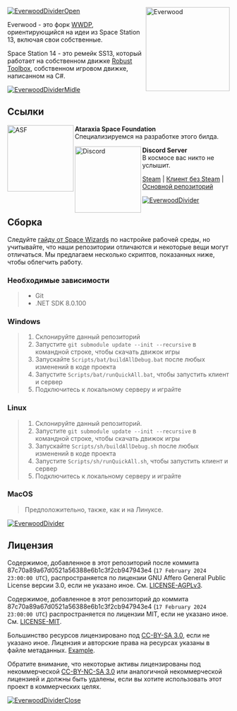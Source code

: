 [![EverwoodDividerOpen](https://s.iimg.su/s/13/jB1ijpe4eoNeDPveog4DcHNnCM6JQKpcEoyHjPcs.png)](https://github.com/AtaraxiaSpaceFoundation/Everwood-14)
[<img src="https://s.iimg.su/s/13/lMzIC7EIejJHZwgx4UHMKyjuqYscEF6qDUsRrBlL.png" alt="Everwood" width="190" height="190" align="right">](https://github.com/AtaraxiaSpaceFoundation/Everwood-14)

Everwood - это форк [WWDP](https://github.com/WWhiteDreamProject/wwdpublic), ориентирующийся на идеи из Space Station 13, включая свои собственные.

Space Station 14 - это ремейк SS13, который работает на собственном движке  [Robust Toolbox](https://github.com/space-wizards/RobustToolbox), собственном игровом движке, написанном на C#.

[![EverwoodDividerMidle](https://s.iimg.su/s/13/oQiZb1d6Lh02hLSH6SIZAvW2L1UIxJhXlEm4Wgzp.png)](https://github.com/AtaraxiaSpaceFoundation/Everwood-14)

## Ссылки

[<img src="https://i.imgur.com/XiS9QP5.png" alt="ASF" width="150" align="left">](https://github.com/AtaraxiaSpaceFoundation)
**Ataraxia Space Foundation**<br>Специализируемся на разработке этого билда.

[<img src="https://i.imgur.com/xMzKtYK.png" alt="Discord" width="150" align="left">](https://www.youtube.com/watch?v=dQw4w9WgXcQ)
**Discord Server**<br>В космосе вас никто не услышит.

[Steam](https://store.steampowered.com/app/2585480/Space_Station_Multiverse/) | [Клиент без Steam](https://spacestationmultiverse.com/downloads/) | [Основной репозиторий](https://github.com/Simple-Station/Einstein-Engines)

[![EverwoodDivider](https://s.iimg.su/s/13/lO1hKUDag3Rv81n0HvrnvuxqQCwO8u4JJO9XniIX.png)](https://github.com/AtaraxiaSpaceFoundation/Everwood-14)

## Сборка

Следуйте [гайду от Space Wizards](https://docs.spacestation14.com/en/general-development/setup/setting-up-a-development-environment.html) по настройке рабочей среды, но учитывайте, что наши репозитории отличаются и некоторые вещи могут отличаться.
Мы предлагаем несколько скриптов, показанных ниже, чтобы облегчить работу.

### Необходимые зависимости

> - Git
> - .NET SDK 8.0.100

### Windows

> 1. Склонируйте данный репозиторий
> 2. Запустите `git submodule update --init --recursive` в командной строке, чтобы скачать движок игры
> 3. Запускайте `Scripts/bat/buildAllDebug.bat` после любых изменений в коде проекта
> 4. Запустите `Scripts/bat/runQuickAll.bat`, чтобы запустить клиент и сервер
> 5. Подключитесь к локальному серверу и играйте

### Linux

> 1. Склонируйте данный репозиторий.
> 2. Запустите `git submodule update --init --recursive` в командной строке, чтобы скачать движок игры
> 3. Запускайте `Scripts/sh/buildAllDebug.sh` после любых изменений в коде проекта
> 4. Запустите `Scripts/sh/runQuickAll.sh`, чтобы запустить клиент и сервер
> 5. Подключитесь к локальному серверу и играйте

### MacOS

> Предположительно, также, как и на Линуксе.

[![EverwoodDivider](https://s.iimg.su/s/13/lO1hKUDag3Rv81n0HvrnvuxqQCwO8u4JJO9XniIX.png)](https://github.com/AtaraxiaSpaceFoundation/Everwood-14)

## Лицензия

Содержимое, добавленное в этот репозиторий после коммита 87c70a89a67d0521a56388e6b1c3f2cb947943e4 (`17 February 2024 23:00:00 UTC`), распространяется по лицензии GNU Affero General Public License версии 3.0, если не указано иное.
См. [LICENSE-AGPLv3](./LICENSE-AGPLv3.txt).

Содержимое, добавленное в этот репозиторий до коммита 87c70a89a67d0521a56388e6b1c3f2cb947943e4 (`17 February 2024 23:00:00 UTC`) распространяется по лицензии MIT, если не указано иное.
См. [LICENSE-MIT](./LICENSE-MIT.txt).

Большинство ресурсов лицензировано под [CC-BY-SA 3.0](https://creativecommons.org/licenses/by-sa/3.0/), если не указано иное. Лицензия и авторские права на ресурсах указаны в файле метаданных.
[Example](./Resources/Textures/Objects/Tools/crowbar.rsi/meta.json).

Обратите внимание, что некоторые активы лицензированы под некоммерческой [CC-BY-NC-SA 3.0](https://creativecommons.org/licenses/by-nc-sa/3.0/) или аналогичной некоммерческой лицензией и должны быть удалены, если вы хотите использовать этот проект в коммерческих целях.

[![EverwoodDividerClose](https://s.iimg.su/s/13/pMtsnv9Uo8gOGdNJ4MkUAlAcimWgfAH10vq88GBu.png)](https://github.com/AtaraxiaSpaceFoundation/Everwood-14)
